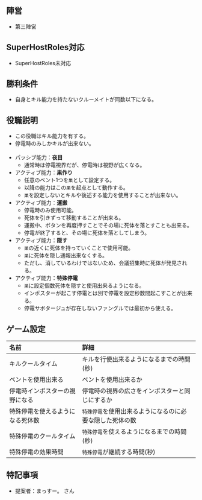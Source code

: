 ## 陣営
- 第三陣営

## SuperHostRoles対応
- SuperHostRoles未対応

## 勝利条件
- 自身とキル能力を持たないクルーメイトが同数以下になる。

## 役職説明
- この役職はキル能力を有する。
- 停電時のみしかキルが出来ない。<br><br>
- パッシブ能力：**夜目**
  - 通常時は停電視界だが、停電時は視野が広くなる。
- アクティブ能力：**巣作り**
  - 任意のベント1つを`巣`として設定する。
  - 以降の能力はこの`巣`を起点として動作する。
  - `巣`を設定しないとキルや後述する能力を使用することが出来ない。
- アクティブ能力：**運搬**
  - 停電時のみ使用可能。
  - 死体を引きずって移動することが出来る。
  - 運搬中、ボタンを再度押すことでその場に死体を落とすことも出来る。
  - 停電が終了すると、その場に死体を落としてしまう。
- アクティブ能力：**隠す**
  - `巣`の近くに死体を持っていくことで使用可能。
  - `巣`に死体を隠し通報出来なくする。
  - ただし、消しているわけではないため、会議招集時に死体が発見される。
- アクティブ能力：**特殊停電**
  - `巣`に設定個数死体を隠すと使用出来るようになる。
  - インポスターが起こす停電とは別で停電を設定秒数間起こすことが出来る。
  - 停電サボタージュが存在しないファングルでは最初から使える。

## ゲーム設定
| 名前 | 詳細 |
| :-- | :-- |
| キルクールタイム | キルを行使出来るようになるまでの時間(秒) |
| ベントを使用出来る | ベントを使用出来るか |
| 停電時インポスターの視野になる | 停電時の視界の広さをインポスターと同じにするか |
| 特殊停電を使えるようになる死体数 | `特殊停電`を使用出来るようになるのに必要な隠した死体の数 |
| 特殊停電のクールタイム | `特殊停電`を使えるようになるまでの時間(秒) |
| 特殊停電の効果時間 | `特殊停電`が継続する時間(秒) |

## 特記事項 <!-- 不要な場合はまるごと消す -->
- 提案者：まっすー。 さん